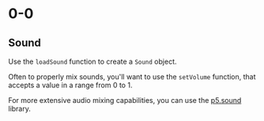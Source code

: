 # 0-0

## Sound

Use the `loadSound` function to create a `Sound` object.

Often to properly mix sounds, you'll want to use the `setVolume` function, that accepts a value in a range from 0 to 1.

For more extensive audio mixing capabilities, you can use the [p5.sound](https://p5js.org/reference/#/libraries/p5.sound) library.
